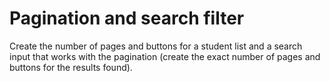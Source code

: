 # Pagination and search filter
Create the number of pages and buttons for a student list and a search input that works with the pagination (create the exact number of pages and buttons for the results found).
